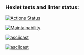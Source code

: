 ### Hexlet tests and linter status:
[![Actions Status](https://github.com/Hanabiiiko/backend-project-44/actions/workflows/hexlet-check.yml/badge.svg)](https://github.com/Hanabiiiko/backend-project-44/actions)

[![Maintainability](https://api.codeclimate.com/v1/badges/272a676277e518c6facd/maintainability)](https://codeclimate.com/github/Hanabiiiko/backend-project-44/maintainability)

[![asciicast](https://asciinema.org/a/keNXUbHBwQHAOZuzINZSnMcsa.svg)](https://asciinema.org/a/keNXUbHBwQHAOZuzINZSnMcsa)

[![asciicast](https://asciinema.org/a/qojuZyco4hxiUEVVGeJNpFOf4.svg)](https://asciinema.org/a/qojuZyco4hxiUEVVGeJNpFOf4)